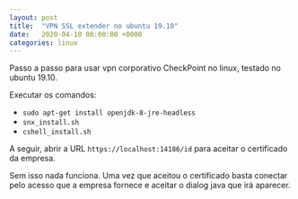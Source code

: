 ```yaml
---
layout: post
title:  "VPN SSL extender no ubuntu 19.10"
date:   2020-04-10 00:00:00 +0000
categories: linux
---
```


Passo a passo para usar vpn corporativo CheckPoint no linux, testado
no ubuntu 19.10.

Executar os comandos:

- `sudo apt-get install openjdk-8-jre-headless`
- `snx_install.sh` 
- `cshell_install.sh`

A seguir, abrir a URL `https://localhost:14186/id` para aceitar o
certificado da empresa.

Sem isso nada funciona. Uma vez que aceitou o certificado basta
conectar pelo acesso que a empresa fornece e aceitar o dialog java que
irá aparecer.

